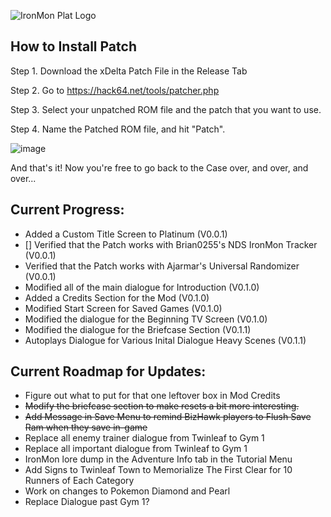 ![IronMon Plat Logo](https://user-images.githubusercontent.com/109924208/181129496-0fd8017e-1660-42e7-8f85-f48881de97e5.png)

## How to Install Patch

Step 1. Download the xDelta Patch File in the Release Tab

Step 2. Go to https://hack64.net/tools/patcher.php

Step 3. Select your unpatched ROM file and the patch that you want to use.

Step 4. Name the Patched ROM file, and hit "Patch".

![image](https://user-images.githubusercontent.com/109924208/180869407-cdb873ab-2f4c-4419-86b7-9dc770e41a82.png)

And that's it! Now you're free to go back to the Case over, and over, and over...

## Current Progress:

- Added a Custom Title Screen to Platinum (V0.0.1)
- [] Verified that the Patch works with Brian0255's NDS IronMon Tracker (V0.0.1)
- Verified that the Patch works with Ajarmar's Universal Randomizer (V0.0.1)
- Modified all of the main dialogue for Introduction (V0.1.0)
- Added a Credits Section for the Mod (V0.1.0)
- Modified Start Screen for Saved Games (V0.1.0)
- Modified the dialogue for the Beginning TV Screen (V0.1.0)
- Modified the dialogue for the Briefcase Section (V0.1.1)
- Autoplays Dialogue for Various Inital Dialogue Heavy Scenes (V0.1.1)

## Current Roadmap for Updates:

- Figure out what to put for that one leftover box in Mod Credits
- ~~Modify the briefcase section to make resets a bit more interesting.~~
- ~~Add Message in Save Menu to remind BizHawk players to Flush Save Ram when they save in-game~~
- Replace all enemy trainer dialogue from Twinleaf to Gym 1
- Replace all important dialogue from Twinleaf to Gym 1
- IronMon lore dump in the Adventure Info tab in the Tutorial Menu
- Add Signs to Twinleaf Town to Memorialize The First Clear for 10 Runners of Each Category
- Work on changes to Pokemon Diamond and Pearl
- Replace Dialogue past Gym 1?
  
  
